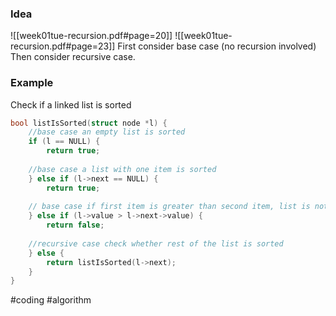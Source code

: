 ### Idea
![[week01tue-recursion.pdf#page=20]]
![[week01tue-recursion.pdf#page=23]]
First consider base case (no recursion involved)
Then consider recursive case. 

### Example 
Check if a linked list is sorted
```c
bool listIsSorted(struct node *l) {
	//base case an empty list is sorted
	if (l == NULL) {
		return true;
	
	//base case a list with one item is sorted
	} else if (l->next == NULL) {
		return true;
	
	// base case if first item is greater than second item, list is not sorted
	} else if (l->value > l->next->value) {
		return false;
	
	//recursive case check whether rest of the list is sorted
	} else {
		return listIsSorted(l->next);
	}
}

```


#coding #algorithm 



